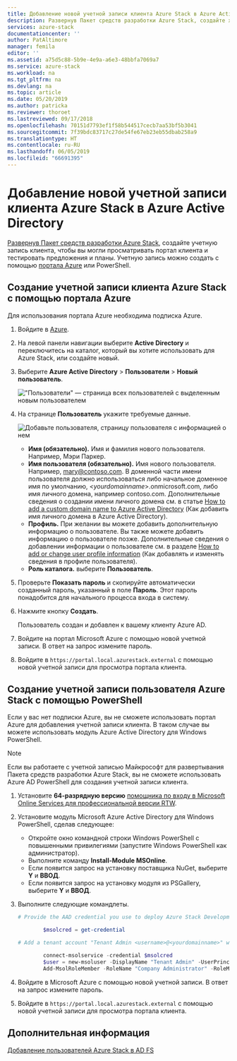 ```yaml
---
title: Добавление новой учетной записи клиента Azure Stack в Azure Active Directory | Документация Майкрософт
description: Развернув Пакет средств разработки Azure Stack, создайте хотя бы одну учетную запись клиента, чтобы вы могли просматривать портал клиента.
services: azure-stack
documentationcenter: ''
author: PatAltimore
manager: femila
editor: ''
ms.assetid: a75d5c88-5b9e-4e9a-a6e3-48bbfa7069a7
ms.service: azure-stack
ms.workload: na
ms.tgt_pltfrm: na
ms.devlang: na
ms.topic: article
ms.date: 05/20/2019
ms.author: patricka
ms.reviewer: thoroet
ms.lastreviewed: 09/17/2018
ms.openlocfilehash: 70151d7793ef1f58b544517cecb7aa53bf5b3041
ms.sourcegitcommit: 7f39bdc83717c27de54fe67eb23eb55dbab258a9
ms.translationtype: HT
ms.contentlocale: ru-RU
ms.lasthandoff: 06/05/2019
ms.locfileid: "66691395"
---
```

# <a name="add-a-new-azure-stack-tenant-account-in-azure-active-directory"></a>Добавление новой учетной записи клиента Azure Stack в Azure Active Directory

[Развернув Пакет средств разработки Azure Stack](../asdk/asdk-install.md), создайте учетную запись клиента, чтобы вы могли просматривать портал клиента и тестировать предложения и планы. Учетную запись можно создать с помощью [портала Azure](#create-an-azure-stack-tenant-account-using-the-azure-portal) или PowerShell.

## <a name="create-an-azure-stack-tenant-account-using-the-azure-portal"></a>Создание учетной записи клиента Azure Stack с помощью портала Azure

Для использования портала Azure необходима подписка Azure.

1. Войдите в [Azure](https://portal.azure.com).
2. На левой панели навигации выберите **Active Directory** и переключитесь на каталог, который вы хотите использовать для Azure Stack, или создайте новый.
3. Выберите **Azure Active Directory** > **Пользователи** > **Новый пользователь**.

    !["Пользователи" — страница всех пользователей с выделенным новым пользователем](media/azure-stack-add-new-user-aad/new-user-all-users.png)

4. На странице **Пользователь** укажите требуемые данные.

    ![Добавьте пользователя, страницу пользователя с информацией о нем](media/azure-stack-add-new-user-aad/new-user-user.png)

   - **Имя (обязательно).** Имя и фамилия нового пользователя. Например, Мэри Паркер.
   - **Имя пользователя (обязательно).** Имя нового пользователя. Например, mary@contoso.com.
       В доменной части имени пользователя должно использоваться либо начальное доменное имя по умолчанию, <_yourdomainname_>.onmicrosoft.com, либо имя личного домена, например contoso.com. Дополнительные сведения о создании имени личного домена см. в статье [How to add a custom domain name to Azure Active Directory](/azure/active-directory/fundamentals/add-custom-domain) (Как добавить имя личного домена в Azure Active Directory).
   - **Профиль.** При желании вы можете добавить дополнительную информацию о пользователе. Вы также можете добавить информацию о пользователе позже. Дополнительные сведения о добавлении информации о пользователе см. в разделе [How to add or change user profile information](/azure/active-directory/fundamentals/active-directory-users-profile-azure-portal) (Как добавлять и изменять сведения в профиле пользователя).
   - **Роль каталога.**  выберите **Пользователь**.

5. Проверьте **Показать пароль** и скопируйте автоматически созданный пароль, указанный в поле **Пароль**. Этот пароль понадобится для начального процесса входа в систему.

6. Нажмите кнопку **Создать**.

    Пользователь создан и добавлен к вашему клиенту Azure AD.

7. Войдите на портал Microsoft Azure с помощью новой учетной записи. В ответ на запрос измените пароль.
8. Войдите в `https://portal.local.azurestack.external` с помощью новой учетной записи для просмотра портала клиента.

## <a name="create-an-azure-stack-user-account-using-powershell"></a>Создание учетной записи пользователя Azure Stack с помощью PowerShell

Если у вас нет подписки Azure, вы не сможете использовать портал Azure для добавления учетной записи клиента. В таком случае вы можете использовать модуль Azure Active Directory для Windows PowerShell.

> [!NOTE]
> Если вы работаете с учетной записью Майкрософт для развертывания Пакета средств разработки Azure Stack, вы не сможете использовать Azure AD PowerShell для создания учетной записи клиента. 

1. Установите **64-разрядную версию** [помощника по входу в Microsoft Online Services для профессиональной версии RTW](https://go.microsoft.com/fwlink/p/?LinkId=286152).

2. Установите модуль Microsoft Azure Active Directory для Windows PowerShell, сделав следующее:

    - Откройте окно командной строки Windows PowerShell с повышенными привилегиями (запустите Windows PowerShell как администратор).
    - Выполните команду **Install-Module MSOnline**.
    - Если появится запрос на установку поставщика NuGet, выберите **Y** и **ВВОД**.
    - Если появится запрос на установку модуля из PSGallery, выберите **Y** и **ВВОД**.

3. Выполните следующие командлеты.

    ```powershell
    # Provide the AAD credential you use to deploy Azure Stack Development Kit

            $msolcred = get-credential

    # Add a tenant account "Tenant Admin <username>@<yourdomainname>" with the initial password "<password>".

            connect-msolservice -credential $msolcred
            $user = new-msoluser -DisplayName "Tenant Admin" -UserPrincipalName <username>@<yourdomainname> -Password <password>
            Add-MsolRoleMember -RoleName "Company Administrator" -RoleMemberType User -RoleMemberObjectId $user.ObjectId

    ```

1. Войдите в Microsoft Azure с помощью новой учетной записи. В ответ на запрос измените пароль.
2. Войдите в `https://portal.local.azurestack.external` с помощью новой учетной записи для просмотра портала клиента.

## <a name="next-steps"></a>Дополнительная информация

[Добавление пользователей Azure Stack в AD FS](azure-stack-add-users-adfs.md)
